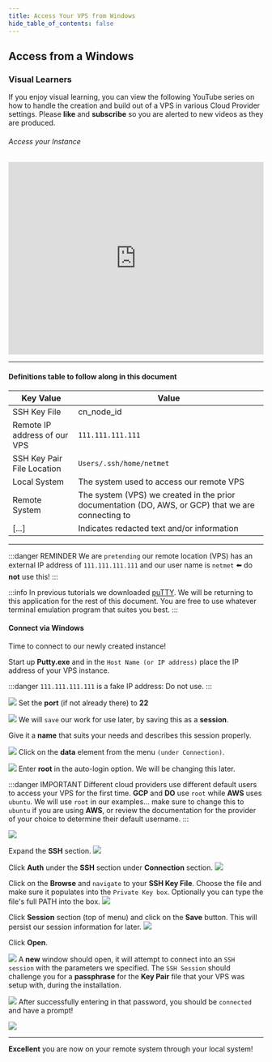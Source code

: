 ```yaml
---
title: Access Your VPS from Windows
hide_table_of_contents: false
---
```


<head>
  <title>Access your VPS to create your Node - Windows</title>
  <meta
    name="description"
    content="Documentation on how to access a newly created VPS (Virtual Private Server) in the Cloud from your local Windows system."
  />
</head>

## Access from a Windows

### Visual Learners

If you enjoy visual learning, you can view the following YouTube series on how to handle the creation and build out of a VPS in
various Cloud Provider settings.   Please **like** and **subscribe** so you are alerted to new videos as they are produced.

###### Access your Instance

<iframe width="100%" height="380" src="https://www.youtube.com/embed/7lhiuFtrOzU" title="YouTube video player" frameborder="0" allow="accelerometer; autoplay; clipboard-write; encrypted-media; gyroscope; picture-in-picture" allowfullscreen></iframe>

---

#### Definitions table to follow along in this document

| Key Value | Value |
| --------- | ----- |
| SSH Key File | cn_node_id
| Remote IP address of our VPS | `111.111.111.111` |
| SSH Key Pair File Location | `Users/.ssh/home/netmet`|
| Local System | The system used to access our remote VPS |
| Remote System | The system (VPS) we created in the prior documentation (DO, AWS, or GCP) that we are connecting to |
| [...] | Indicates redacted text and/or information |

---

:::danger REMINDER
We are `pretending` our remote location (VPS) has an external IP address of `111.111.111.111` and our user name is `netmet` ⬅️ do **not** use this!
:::

:::info
In previous tutorials we downloaded [puTTY](/validator/sshkeys/creationWin.md).  We will be returning to this application for the rest of this document.  You are free to use whatever terminal emulation program that suites you best.
:::

#### Connect via Windows

Time to connect to our newly created instance!

Start up **Putty.exe** and in the `Host Name (or IP address)` place the IP address of your VPS instance.

:::danger
`111.111.111.111` is a fake IP address: Do not use.
:::

![](/img/validator_nodes/nodeAccessWin1.png)
Set the **port** (if not already there) to **22**

![](/img/validator_nodes/nodeAccessWin2.png)
We will `save` our work for use later, by saving this as a **session**. 

Give it a **name** that suits your needs and describes this session properly.

![](/img/validator_nodes/nodeAccessWin3.png)
Click on the **data** element from the menu `(under Connection)`.

![](/img/validator_nodes/nodeAccessWin4.png)
Enter **root** in the auto-login option. We will be changing this later.

:::danger IMPORTANT
Different cloud providers use different default users to access your VPS for the first time.  **GCP** and **DO** use `root` while **AWS** uses `ubuntu`.   We will use `root` in our examples...  make sure to change this to `ubuntu` if you are using **AWS**, or review the documentation for the provider of your choice to determine their default username.
:::

![](/img/validator_nodes/nodeAccessWin5.png)

Expand the **SSH** section.
![](/img/validator_nodes/nodeAccessWin6.png)

Click **Auth** under the **SSH** section under **Connection** section.
![](/img/validator_nodes/nodeAccessWin7.png)

Click on the **Browse** and `navigate` to your **SSH Key File**. Choose the file and make sure it populates into the `Private Key box`. Optionally you can type the file's full PATH into the box.
![](/img/validator_nodes/nodeAccessWin8.png)

Click **Session** section (top of menu) and click on the **Save** button. This will persist our session information for later.
![](/img/validator_nodes/nodeAccessWin9.png)

Click **Open**.

![](/img/validator_nodes/nodeAccessWin10.png)
A **new** window should open, it will attempt to connect into an `SSH session` with the parameters we specified. The `SSH Session` should challenge you for a **passphrase** for the **Key Pair** file that your VPS was setup with, during the installation.

![](/img/validator_nodes/nodeAccessWin11.png)
After successfully entering in that password, you should be `connected` and have a prompt!

![](/img/validator_nodes/nodeAccessWin12.png)

---

**Excellent** you are now on your remote system through your local system!


